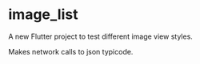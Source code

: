 # image_list

A new Flutter project to test different image view styles.

Makes network calls to json typicode.
